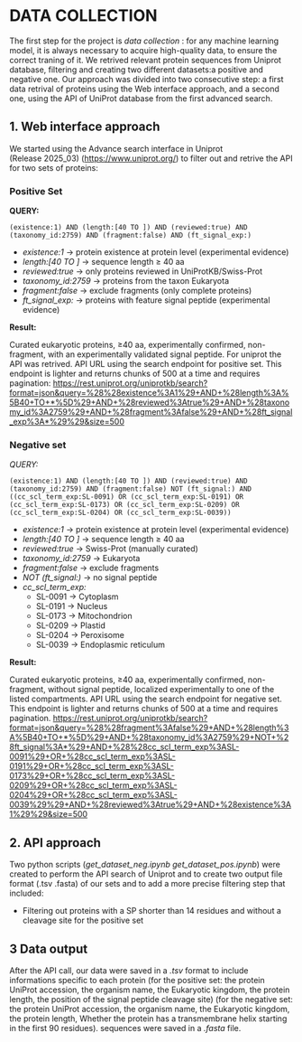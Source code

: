 # **DATA COLLECTION**
The first step for the project is *data collection* : for any machine learning model, it is always necessary to acquire high-quality data,
to ensure the correct traning of it. We retrived relevant protein sequences from Uniprot database, filtering and creating 
two different datasets:a positive and negative one. 
Our approach was divided into two consecutive step: a first data retrival of proteins using the Web interface approach, and a second one, using the API of UniProt database from the first advanced search. 
## 1. Web interface approach
We started using the Advance search interface in Uniprot (Release 2025_03) (https://www.uniprot.org/) to filter out and retrive the API for two sets of proteins:
### Positive Set
**QUERY:** 
```
(existence:1) AND (length:[40 TO ]) AND (reviewed:true) AND (taxonomy_id:2759) AND (fragment:false) AND (ft_signal_exp:)

```
- *existence:1* → protein existence at protein level (experimental evidence)  
- *length:[40 TO ]* → sequence length ≥ 40 aa  
- *reviewed:true* → only proteins reviewed in UniProtKB/Swiss-Prot  
- *taxonomy_id:2759* → proteins from the taxon Eukaryota  
- *fragment:false* → exclude fragments (only complete proteins)  
- *ft_signal_exp:* → proteins with feature signal peptide (experimental evidence)  

**Result:** 

Curated eukaryotic proteins, ≥40 aa, experimentally confirmed, non-fragment, with an experimentally validated signal peptide. For uniprot the API was retrived. 
API URL using the search endpoint for positive set. This endpoint is lighter and returns chunks of 500 at a time and requires pagination: https://rest.uniprot.org/uniprotkb/search?format=json&query=%28%28existence%3A1%29+AND+%28length%3A%5B40+TO+*%5D%29+AND+%28reviewed%3Atrue%29+AND+%28taxonomy_id%3A2759%29+AND+%28fragment%3Afalse%29+AND+%28ft_signal_exp%3A*%29%29&size=500

### Negative set
*QUERY:*
 ```
 (existence:1) AND (length:[40 TO ]) AND (reviewed:true) AND (taxonomy_id:2759) AND (fragment:false) NOT (ft_signal:) AND 
 ((cc_scl_term_exp:SL-0091) OR (cc_scl_term_exp:SL-0191) OR (cc_scl_term_exp:SL-0173) OR (cc_scl_term_exp:SL-0209) OR (cc_scl_term_exp:SL-0204) OR (cc_scl_term_exp:SL-0039))
```
- *existence:1* → protein existence at protein level (experimental evidence)  
- *length:[40 TO ]* → sequence length ≥ 40 aa  
- *reviewed:true* → Swiss-Prot (manually curated)  
- *taxonomy_id:2759* → Eukaryota  
- *fragment:false* → exclude fragments  
- *NOT (ft_signal:)* → no signal peptide  
- *cc_scl_term_exp:*  
  - SL-0091 → Cytoplasm  
  - SL-0191 → Nucleus  
  - SL-0173 → Mitochondrion  
  - SL-0209 → Plastid  
  - SL-0204 → Peroxisome  
  - SL-0039 → Endoplasmic reticulum
  
**Result:**  

Curated eukaryotic proteins, ≥40 aa, experimentally confirmed, non-fragment, without signal peptide, localized experimentally to one of the listed compartments.
API URL using the search endpoint for negative set. This endpoint is lighter and returns chunks of 500 at a time and requires pagination. https://rest.uniprot.org/uniprotkb/search?format=json&query=%28%28fragment%3Afalse%29+AND+%28length%3A%5B40+TO+*%5D%29+AND+%28taxonomy_id%3A2759%29+NOT+%28ft_signal%3A*%29+AND+%28%28cc_scl_term_exp%3ASL-0091%29+OR+%28cc_scl_term_exp%3ASL-0191%29+OR+%28cc_scl_term_exp%3ASL-0173%29+OR+%28cc_scl_term_exp%3ASL-0209%29+OR+%28cc_scl_term_exp%3ASL-0204%29+OR+%28cc_scl_term_exp%3ASL-0039%29%29+AND+%28reviewed%3Atrue%29+AND+%28existence%3A1%29%29&size=500

## 2. API approach

Two python scripts  (*get_dataset_neg.ipynb* *get_dataset_pos.ipynb*) were created to perform the API search of Uniprot and to create two output file format (.tsv .fasta) of our sets and to add a more precise filtering step that included: 
- Filtering out proteins with a SP shorter than 14 residues and without a cleavage site for the positive set
  
## 3 Data output

After the API call, our data were saved in a *.tsv* format to include informations specific to each protein 
(for the positive set: the protein UniProt accession, the organism name, the Eukaryotic kingdom, the protein length, the position of the signal peptide cleavage site)
(for the negative set: the protein UniProt accession, the organism name, the Eukaryotic kingdom, the protein length, Whether the protein has a transmembrane helix starting in the first 90 residues).
sequences were saved in a *.fasta* file. 


